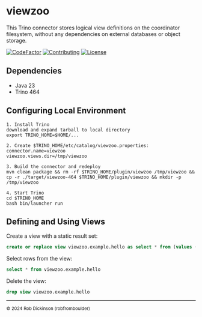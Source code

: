 # viewzoo
This Trino connector stores logical view definitions on the coordinator filesystem,
without any dependencies on external databases or object storage.

[![CodeFactor](https://www.codefactor.io/repository/github/robfromboulder/viewzoo/badge)](https://www.codefactor.io/repository/github/robfromboulder/viewzoo)
[![Contributing](https://img.shields.io/badge/contributions-welcome-green.svg)](https://github.com/robfromboulder/viewzoo/blob/main/CONTRIBUTING.md)
[![License](https://img.shields.io/github/license/robfromboulder/viewzoo)](https://github.com/robfromboulder/viewzoo/blob/main/LICENSE)

## Dependencies

* Java 23
* Trino 464

## Configuring Local Environment

```
1. Install Trino
download and expand tarball to local directory
export TRINO_HOME=$HOME/...

2. Create $TRINO_HOME/etc/catalog/viewzoo.properties:
connector.name=viewzoo
viewzoo.views.dir=/tmp/viewzoo

3. Build the connector and redeploy
mvn clean package && rm -rf $TRINO_HOME/plugin/viewzoo /tmp/viewzoo && cp -r ./target/viewzoo-464 $TRINO_HOME/plugin/viewzoo && mkdir -p /tmp/viewzoo

4. Start Trino
cd $TRINO_HOME
bash bin/launcher run
```

## Defining and Using Views

Create a view with a static result set:
```sql
create or replace view viewzoo.example.hello as select * from (values (1, 'a'), (2, 'b'), (3, 'c')) as t (key, value)
```

Select rows from the view: 
```sql
select * from viewzoo.example.hello
```

Delete the view:
```sql
drop view viewzoo.example.hello
```

---
<small>&copy; 2024 Rob Dickinson (robfromboulder)</small>
